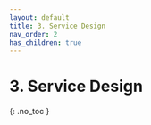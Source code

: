 ```yaml
---
layout: default
title: 3. Service Design
nav_order: 2
has_children: true
---
```


# 3. Service Design

{: .no_toc }